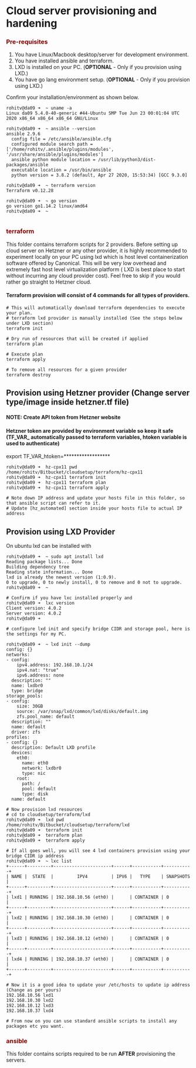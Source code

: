 # Cloud server provisioning and hardening 

### <span style="color:maroon">Pre-requisites</span>
1. You have Linux/Macbook desktop/server for development environment.
2. You have installed ansible and terraform.
3. LXD is installed on your PC. (**OPTIONAL** - Only if you provision using LXD.)
4. You have go lang environment setup. (**OPTIONAL** - Only if you provision using LXD.)

Confirm your installation/environment as shown below.
```
rohitv@da09 ➜  ~ uname -a
Linux da09 5.4.0-40-generic #44-Ubuntu SMP Tue Jun 23 00:01:04 UTC 2020 x86_64 x86_64 x86_64 GNU/Linux

rohitv@da09 ➜  ~ ansible --version                                                         
ansible 2.9.6
  config file = /etc/ansible/ansible.cfg
  configured module search path = ['/home/rohitv/.ansible/plugins/modules', '/usr/share/ansible/plugins/modules']
  ansible python module location = /usr/lib/python3/dist-packages/ansible
  executable location = /usr/bin/ansible
  python version = 3.8.2 (default, Apr 27 2020, 15:53:34) [GCC 9.3.0]

rohitv@da09 ➜  ~ terraform version  
Terraform v0.12.28

rohitv@da09 ➜  ~ go version
go version go1.14.2 linux/amd64
rohitv@da09 ➜  ~ 


```

### <span style="color:maroon">terraform</span>
This folder contains terraform scripts for 2 providers. Before setting up cloud server on Hetzner or any other provider, it is highly recommended to experiment locally on your PC using lxd which is host level containerization software offered by Canonical. This will be very low overhead and extremely fast host level virtualization platform ( LXD is best place to start without incurring any cloud provider cost). Feel free to skip if you would rather go straight to Hetzner cloud. 

#### Terraform provision will consist of 4 commands for all types of providers.

```
# This will automatically download terraform dependencies to execute your plan.
# terraform lxd provider is manually installed (See the steps below under LXD section)
terraform init 

# Dry run of resources that will be created if applied
terraform plan

# Execute plan
terraform apply

# To remove all resources for a given provider
terraform destroy 

```

## Provision using Hetzner provider (Change server type/image inside hetzner.tf file)
#### NOTE: Create API token from Hetzner website
#### Hetzner token are provided by environment variable so keep it safe (TF_VAR_ automatically passed to terraform variables, htoken variable is used to authenticate)
export TF_VAR_htoken=******************

```
rohitv@da09 ➜  hz-cpx11 pwd
/home/rohitv/Bitbucket/cloudsetup/terraform/hz-cpx11
rohitv@da09 ➜  hz-cpx11 terraform init
rohitv@da09 ➜  hz-cpx11 terraform plan
rohitv@da09 ➜  hz-cpx11 terraform apply

# Note down IP address and update your hosts file in this folder, so that ansible script can refer to it.
# Update [hz_automated] section inside your hosts file to actual IP address

```

## Provision using LXD Provider

On ubuntu lxd can be installed with
```
rohitv@da09 ➜  ~ sudo apt install lxd
Reading package lists... Done
Building dependency tree       
Reading state information... Done
lxd is already the newest version (1:0.9).
0 to upgrade, 0 to newly install, 0 to remove and 0 not to upgrade.
rohitv@da09 ➜  ~ 

```

```
# Confirm if you have lxc installed properly and 
rohitv@da09 ➜  lxc version  
Client version: 4.0.2
Server version: 4.0.2
rohitv@da09 ➜  
```

```
# configure lxd init and specify bridge CIDR and storage pool, here is the settings for my PC.

rohitv@da09 ➜  ~ lxd init --dump
config: {}
networks:
- config:
    ipv4.address: 192.168.10.1/24
    ipv4.nat: "true"
    ipv6.address: none
  description: ""
  name: lxdbr0
  type: bridge
storage_pools:
- config:
    size: 30GB
    source: /var/snap/lxd/common/lxd/disks/default.img
    zfs.pool_name: default
  description: ""
  name: default
  driver: zfs
profiles:
- config: {}
  description: Default LXD profile
  devices:
    eth0:
      name: eth0
      network: lxdbr0
      type: nic
    root:
      path: /
      pool: default
      type: disk
  name: default
```


```
# Now provision lxd resources
# cd to cloudsetup/terraform/lxd
rohitv@da09 ➜  lxd pwd
/home/rohitv/Bitbucket/cloudsetup/terraform/lxd
rohitv@da09 ➜  terraform init
rohitv@da09 ➜  terraform plan
rohitv@da09 ➜  terraform apply

# If all goes well, you will see 4 lxd containers provision using your bridge CIDR ip address
rohitv@da09 ➜  ~ lxc list
+------+---------+----------------------+------+-----------+-----------+
| NAME |  STATE  |         IPV4         | IPV6 |   TYPE    | SNAPSHOTS |
+------+---------+----------------------+------+-----------+-----------+
| lxd1 | RUNNING | 192.168.10.56 (eth0) |      | CONTAINER | 0         |
+------+---------+----------------------+------+-----------+-----------+
| lxd2 | RUNNING | 192.168.10.30 (eth0) |      | CONTAINER | 0         |
+------+---------+----------------------+------+-----------+-----------+
| lxd3 | RUNNING | 192.168.10.12 (eth0) |      | CONTAINER | 0         |
+------+---------+----------------------+------+-----------+-----------+
| lxd4 | RUNNING | 192.168.10.37 (eth0) |      | CONTAINER | 0         |
+------+---------+----------------------+------+-----------+-----------+

# Now it is a good idea to update your /etc/hosts to update ip address (Change as per yours)
192.168.10.56 lxd1
192.168.10.30 lxd2
192.168.10.12 lxd3
192.168.10.37 lxd4

# From now on you can use standard ansible scripts to install any packages etc you want.

```





### <span style="color:maroon">ansible</span>
This folder contains scripts required to be run **AFTER** provisioning the servers.

